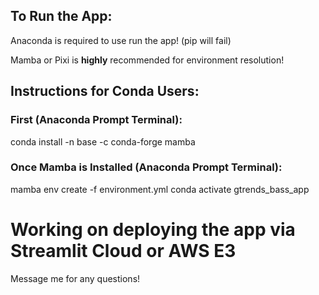 ## To Run the App:

Anaconda is required to use run the app! (pip will fail)

Mamba or Pixi is **highly** recommended for environment resolution!


## Instructions for Conda Users:


### First (Anaconda Prompt Terminal):
conda install -n base -c conda-forge mamba

### Once Mamba is Installed (Anaconda Prompt Terminal):
mamba env create -f environment.yml
conda activate gtrends_bass_app





# Working on deploying the app via Streamlit Cloud or AWS E3
Message me for any questions!
